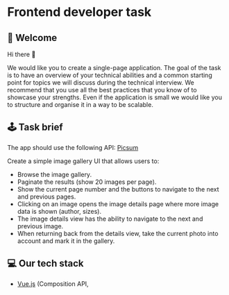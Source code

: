 # Frontend developer task

## :page_facing_up: Welcome

Hi there 👋

We would like you to create a single-page application.
The goal of the task is to have an overview of your technical abilities and a common starting point for topics we will discuss during the technical interview. We recommend that you use all the best practices that you know of to showcase your strengths. Even if the application is small we would like you to structure and organise it in a way to be scalable.

## :joystick: Task brief

The app should use the following API: 
[Picsum](https://picsum.photos/)

Create a simple image gallery UI that allows users to:
- Browse the image gallery.
- Paginate the results (show 20 images per page).
- Show the current page number and the buttons to navigate to the next and previous pages.
- Clicking on an image opens the image details page where more image data is shown (author, sizes).
- The image details view has the ability to navigate to the next and previous image.
- When returning back from the details view, take the current photo into account and mark it in the gallery.

## :computer: Our tech stack
- [Vue.js](https://vuejs.org/) (Composition API, <script setup>)
- [TypeScript](https://www.typescriptlang.org/) 
- [Pinia](https://pinia.vuejs.org/) for state management (Setup stores)
- [Vue Router](https://router.vuejs.org/) 

Bonus points if you use the same stack. But feel free to use another framework like React or Angular if you’re more comfortable with it.

## :hammer_and_wrench: Other requirements
- Use a CSS preprocessor of your choice to style the app. Follow the designs provided below as a guideline. No need to be pixel-perfect but try to match it as closely as possible.
- Add some unit tests for components and store.
- Provide short instructions in the form of a README.md file on how to set up and run the app.
- Running in a Docker container is a plus.

## :rocket: Submission
- Clone this repository to your Github profile before you start your task
- When you're happy with the result send us the link to your repository

## :ocean: Designs

![Gallery](designs/01-gallery.png)
![Details](designs/02-details.png)
